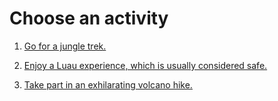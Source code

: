# Choose an activity

1. [Go for a jungle trek.](congratulations.md)

2. [Enjoy a Luau experience, which is usually considered safe.](congratulations.md)

3. [Take part in an exhilarating volcano hike.](congratulations.md)

